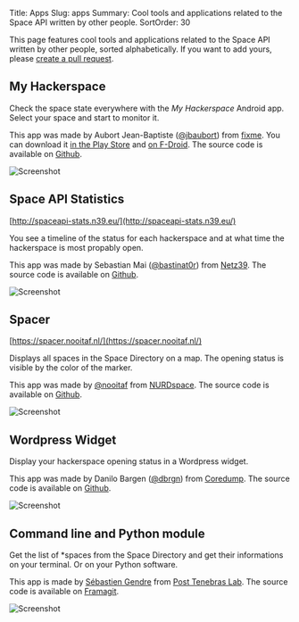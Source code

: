 Title: Apps
Slug: apps
Summary: Cool tools and applications related to the Space API written by other people.
SortOrder: 30

This page features cool tools and applications related to the Space API written
by other people, sorted alphabetically. If you want to add yours, please
[create a pull
request](https://github.com/spacedirectory/spacedirectory.org/blob/master/content/pages/apps.md).

## My Hackerspace

Check the space state everywhere with the *My Hackerspace* Android app. Select
your space and start to monitor it.

This app was made by Aubort Jean-Baptiste
([@jbaubort](https://twitter.com/jbaubort)) from [fixme](https://fixme.ch/).
You can download it [in the Play
Store](https://play.google.com/store/apps/details?id=ch.fixme.status) and [on
F-Droid](https://f-droid.org/repository/browse/?fdfilter=hackerspace&fdid=ch.fixme.status).
The source code is available on
[Github](https://github.com/fixme-lausanne/MyHackerspace).

![Screenshot](/img/app-my-hackerspace.png)

## Space API Statistics

[http://spaceapi-stats.n39.eu/](http://spaceapi-stats.n39.eu/)

You see a timeline of the status for each hackerspace and at what time the
hackerspace is most propably open.

This app was made by Sebastian Mai
([@bastinat0r](https://twitter.com/bastinat0r)) from
[Netz39](http://www.netz39.de/). The source code is available on
[Github](https://github.com/bastinat0r/Spaceapi_Visualisation).

![Screenshot](/img/app-statistics.png)

## Spacer

[https://spacer.nooitaf.nl/](https://spacer.nooitaf.nl/)

Displays all spaces in the Space Directory on a map. The opening status is
visible by the color of the marker.

This app was made by [@nooitaf](https://github.com/nooitaf) from
[NURDspace](https://nurdspace.nl/). The source code is available on
[Github](https://github.com/nooitaf/spacer).

![Screenshot](/img/app-spacer.png)

## Wordpress Widget

Display your hackerspace opening status in a Wordpress widget.

This app was made by Danilo Bargen ([@dbrgn](https://twitter.com/dbrgn)) from
[Coredump](https://www.coredump.ch/). The source code is available on
[Github](https://github.com/spaceapi-community/spaceapi-wp-widget).

![Screenshot](/img/app-wp-widget.png)

## Command line and Python module

Get the list of \*spaces from the Space Directory and get their informations on your terminal.
Or on your Python software.

This app is made by [Sébastien Gendre](https://k-7.ch/) from 
[Post Tenebras Lab](https://www.posttenebraslab.ch/). The source code is available on
[Framagit](https://framagit.org/SebGen/spacedirectory).

![Screenshot](/img/python-spacedirectory.png)
